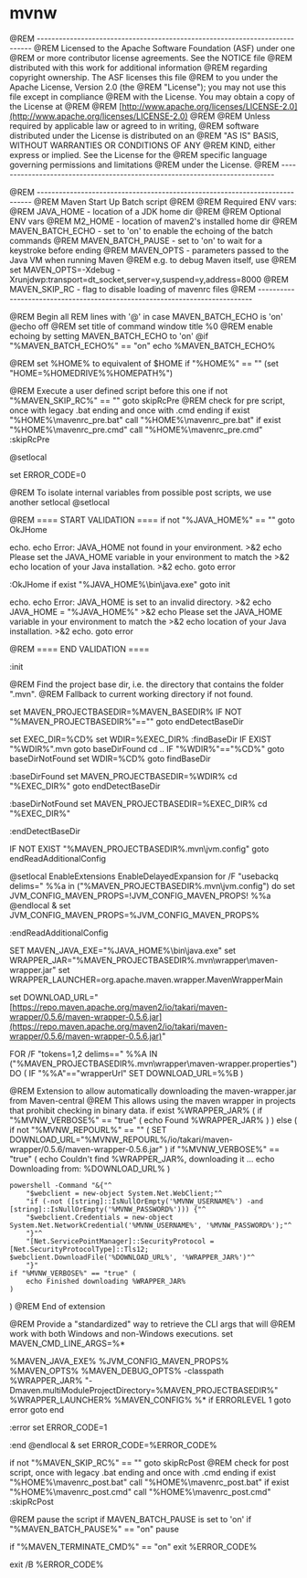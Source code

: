 # mvnw

@REM ---------------------------------------------------------------------------- @REM Licensed to the Apache Software Foundation \(ASF\) under one @REM or more contributor license agreements. See the NOTICE file @REM distributed with this work for additional information @REM regarding copyright ownership. The ASF licenses this file @REM to you under the Apache License, Version 2.0 \(the @REM "License"\); you may not use this file except in compliance @REM with the License. You may obtain a copy of the License at @REM @REM [http://www.apache.org/licenses/LICENSE-2.0](http://www.apache.org/licenses/LICENSE-2.0) @REM @REM Unless required by applicable law or agreed to in writing, @REM software distributed under the License is distributed on an @REM "AS IS" BASIS, WITHOUT WARRANTIES OR CONDITIONS OF ANY @REM KIND, either express or implied. See the License for the @REM specific language governing permissions and limitations @REM under the License. @REM ----------------------------------------------------------------------------

@REM ---------------------------------------------------------------------------- @REM Maven Start Up Batch script @REM @REM Required ENV vars: @REM JAVA\_HOME - location of a JDK home dir @REM @REM Optional ENV vars @REM M2\_HOME - location of maven2's installed home dir @REM MAVEN\_BATCH\_ECHO - set to 'on' to enable the echoing of the batch commands @REM MAVEN\_BATCH\_PAUSE - set to 'on' to wait for a keystroke before ending @REM MAVEN\_OPTS - parameters passed to the Java VM when running Maven @REM e.g. to debug Maven itself, use @REM set MAVEN\_OPTS=-Xdebug -Xrunjdwp:transport=dt\_socket,server=y,suspend=y,address=8000 @REM MAVEN\_SKIP\_RC - flag to disable loading of mavenrc files @REM ----------------------------------------------------------------------------

@REM Begin all REM lines with '@' in case MAVEN\_BATCH\_ECHO is 'on' @echo off @REM set title of command window title %0 @REM enable echoing by setting MAVEN\_BATCH\_ECHO to 'on' @if "%MAVEN\_BATCH\_ECHO%" == "on" echo %MAVEN\_BATCH\_ECHO%

@REM set %HOME% to equivalent of $HOME if "%HOME%" == "" \(set "HOME=%HOMEDRIVE%%HOMEPATH%"\)

@REM Execute a user defined script before this one if not "%MAVEN\_SKIP\_RC%" == "" goto skipRcPre @REM check for pre script, once with legacy .bat ending and once with .cmd ending if exist "%HOME%\mavenrc\_pre.bat" call "%HOME%\mavenrc\_pre.bat" if exist "%HOME%\mavenrc\_pre.cmd" call "%HOME%\mavenrc\_pre.cmd" :skipRcPre

@setlocal

set ERROR\_CODE=0

@REM To isolate internal variables from possible post scripts, we use another setlocal @setlocal

@REM ==== START VALIDATION ==== if not "%JAVA\_HOME%" == "" goto OkJHome

echo. echo Error: JAVA\_HOME not found in your environment. &gt;&2 echo Please set the JAVA\_HOME variable in your environment to match the &gt;&2 echo location of your Java installation. &gt;&2 echo. goto error

:OkJHome if exist "%JAVA\_HOME%\bin\java.exe" goto init

echo. echo Error: JAVA\_HOME is set to an invalid directory. &gt;&2 echo JAVA\_HOME = "%JAVA\_HOME%" &gt;&2 echo Please set the JAVA\_HOME variable in your environment to match the &gt;&2 echo location of your Java installation. &gt;&2 echo. goto error

@REM ==== END VALIDATION ====

:init

@REM Find the project base dir, i.e. the directory that contains the folder ".mvn". @REM Fallback to current working directory if not found.

set MAVEN\_PROJECTBASEDIR=%MAVEN\_BASEDIR% IF NOT "%MAVEN\_PROJECTBASEDIR%"=="" goto endDetectBaseDir

set EXEC\_DIR=%CD% set WDIR=%EXEC\_DIR% :findBaseDir IF EXIST "%WDIR%".mvn goto baseDirFound cd .. IF "%WDIR%"=="%CD%" goto baseDirNotFound set WDIR=%CD% goto findBaseDir

:baseDirFound set MAVEN\_PROJECTBASEDIR=%WDIR% cd "%EXEC\_DIR%" goto endDetectBaseDir

:baseDirNotFound set MAVEN\_PROJECTBASEDIR=%EXEC\_DIR% cd "%EXEC\_DIR%"

:endDetectBaseDir

IF NOT EXIST "%MAVEN\_PROJECTBASEDIR%.mvn\jvm.config" goto endReadAdditionalConfig

@setlocal EnableExtensions EnableDelayedExpansion for /F "usebackq delims=" %%a in \("%MAVEN\_PROJECTBASEDIR%.mvn\jvm.config"\) do set JVM\_CONFIG\_MAVEN\_PROPS=!JVM\_CONFIG\_MAVEN\_PROPS! %%a @endlocal & set JVM\_CONFIG\_MAVEN\_PROPS=%JVM\_CONFIG\_MAVEN\_PROPS%

:endReadAdditionalConfig

SET MAVEN\_JAVA\_EXE="%JAVA\_HOME%\bin\java.exe" set WRAPPER\_JAR="%MAVEN\_PROJECTBASEDIR%.mvn\wrapper\maven-wrapper.jar" set WRAPPER\_LAUNCHER=org.apache.maven.wrapper.MavenWrapperMain

set DOWNLOAD\_URL="[https://repo.maven.apache.org/maven2/io/takari/maven-wrapper/0.5.6/maven-wrapper-0.5.6.jar](https://repo.maven.apache.org/maven2/io/takari/maven-wrapper/0.5.6/maven-wrapper-0.5.6.jar)"

FOR /F "tokens=1,2 delims==" %%A IN \("%MAVEN\_PROJECTBASEDIR%.mvn\wrapper\maven-wrapper.properties"\) DO \( IF "%%A"=="wrapperUrl" SET DOWNLOAD\_URL=%%B \)

@REM Extension to allow automatically downloading the maven-wrapper.jar from Maven-central @REM This allows using the maven wrapper in projects that prohibit checking in binary data. if exist %WRAPPER\_JAR% \( if "%MVNW\_VERBOSE%" == "true" \( echo Found %WRAPPER\_JAR% \) \) else \( if not "%MVNW\_REPOURL%" == "" \( SET DOWNLOAD\_URL="%MVNW\_REPOURL%/io/takari/maven-wrapper/0.5.6/maven-wrapper-0.5.6.jar" \) if "%MVNW\_VERBOSE%" == "true" \( echo Couldn't find %WRAPPER\_JAR%, downloading it ... echo Downloading from: %DOWNLOAD\_URL% \)

```text
powershell -Command "&{"^
    "$webclient = new-object System.Net.WebClient;"^
    "if (-not ([string]::IsNullOrEmpty('%MVNW_USERNAME%') -and [string]::IsNullOrEmpty('%MVNW_PASSWORD%'))) {"^
    "$webclient.Credentials = new-object System.Net.NetworkCredential('%MVNW_USERNAME%', '%MVNW_PASSWORD%');"^
    "}"^
    "[Net.ServicePointManager]::SecurityProtocol = [Net.SecurityProtocolType]::Tls12; $webclient.DownloadFile('%DOWNLOAD_URL%', '%WRAPPER_JAR%')"^
    "}"
if "%MVNW_VERBOSE%" == "true" (
    echo Finished downloading %WRAPPER_JAR%
)
```

\) @REM End of extension

@REM Provide a "standardized" way to retrieve the CLI args that will @REM work with both Windows and non-Windows executions. set MAVEN\_CMD\_LINE\_ARGS=%\*

%MAVEN\_JAVA\_EXE% %JVM\_CONFIG\_MAVEN\_PROPS% %MAVEN\_OPTS% %MAVEN\_DEBUG\_OPTS% -classpath %WRAPPER\_JAR% "-Dmaven.multiModuleProjectDirectory=%MAVEN\_PROJECTBASEDIR%" %WRAPPER\_LAUNCHER% %MAVEN\_CONFIG% %\* if ERRORLEVEL 1 goto error goto end

:error set ERROR\_CODE=1

:end @endlocal & set ERROR\_CODE=%ERROR\_CODE%

if not "%MAVEN\_SKIP\_RC%" == "" goto skipRcPost @REM check for post script, once with legacy .bat ending and once with .cmd ending if exist "%HOME%\mavenrc\_post.bat" call "%HOME%\mavenrc\_post.bat" if exist "%HOME%\mavenrc\_post.cmd" call "%HOME%\mavenrc\_post.cmd" :skipRcPost

@REM pause the script if MAVEN\_BATCH\_PAUSE is set to 'on' if "%MAVEN\_BATCH\_PAUSE%" == "on" pause

if "%MAVEN\_TERMINATE\_CMD%" == "on" exit %ERROR\_CODE%

exit /B %ERROR\_CODE%

